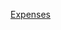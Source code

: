 [Expenses](https://forms.zohopublic.in/antleoconsulting/form/Expenses/formperma/MjUXzfklmel5mElJ3fjxJnET_9M4vxfRMLSXgIcQ2cI)
